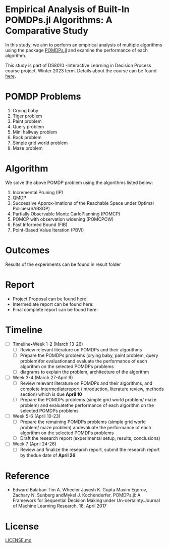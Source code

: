 # Empirical Analysis of Built-In POMDPs.jl Algorithms: A Comparative Study

In this study, we aim to perform an empirical analysis of multiple algorithms using the package [POMDPs.jl](https://github.com/JuliaPOMDP/POMDPs.jl) and examine the performance of each algorithm.

This study is part of DS8010 -Interactive Learning in Decision Process course project, Winter 2023 term. Details about the course can be found [here](https://www.torontomu.ca/graduate/datascience/courses/).

# POMDP Problems

1. Crying baby
2. Tiger problem
3. Paint problem
4. Query problem
5. Mini hallway problem
6. Rock problem
7. Simple grid world problem
8. Maze problem

# Algorithm

We solve the above POMDP problem using the algorithms listed below:

1. Incremental Pruning (IP)
2. QMDP
3. Successive Approx-imations of the Reachable Space under Optimal Policies(SARSOP)
4. Partially Observable Monte CarloPlanning (POMCP)
5. POMCP with observation widening (POMCPOW)
6. Fast Informed Bound (FIB)
7. Point-Based Value Iteration (PBVI)

# Outcomes

Results of the experiments can be found in result folder

# Report

- Project Proposal can be found here:
- Intermediate report can be found here:
- Final complete report can be found here:

# Timeline

- [ ] Timeline•Week 1-2 (March 13-26)
  - [ ] Review relevant literature on POMDPs and their algorithms
  - [ ] Prepare the POMDPs problems (crying baby, paint problem, query problem)for evaluationand evaluate the performance of each algorithm on the selected POMDPs problems
  - [ ] diagrams to explain the problem, architecture of the algorithm
- [ ] Week 3-4 (March 27-April 9)
  - [ ] Review relevant literature on POMDPs and their algorithms, and complete intermediatereport (introduction, literature review, methods section) which is due **April 10**
  - [ ] Prepare the POMDPs problems (simple grid world problem/ maze problem) and evaluatethe performance of each algorithm on the selected POMDPs problems
- [ ] Week 5-6 (April 10-23)
  - [ ] Prepare the remaining POMDPs problems (simple grid world problem/ maze problem) andevaluate the performance of each algorithm on the selected POMDPs problems
  - [ ] Draft the research report (experimental setup, results, conclusions)
- [ ] Week 7 (April 24-26)
  - [ ] Review and finalize the research report, submit the research report by thedue date of **April 26**

# Reference

- Edward Balaban Tim A. Wheeler Jayesh K. Gupta Maxim Egorov, Zachary N. Sunberg andMykel J. Kochenderfer.  POMDPs.jl: A Framework for Sequential Decision Making under Un-certainty.Journal of Machine Learning Research, 18, April 2017

# License

[LICENSE.md](https://github.com/aliceyshu/8010_project/LICENSE.md)
